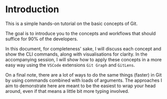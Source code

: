 # Introduction

This is a simple hands-on tutorial on the basic concepts of Git.

The goal is to introduce you to the concepts and workflows that should suffice for 90% of the developers.

In this document, for completeness' sake, I will discuss each concept and show the CLI commands, along with visualisations for clarity. In the accompanying session, I will show how to apply these concepts in a more easy way using the `VSCode` extensions `Git Graph` and `GitLens`.

On a final note, there are a lot of ways to do the same things (faster) in Git by using commands combined with loads of arguments. The approaches I aim to demonstrate here are meant to be the easiest to wrap your head around, even if that means a little bit more typing involved.